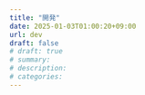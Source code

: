 ```yaml
---
title: "開発"
date: 2025-01-03T01:00:20+09:00
url: dev
draft: false
# draft: true
# summary: 
# description: 
# categories: 
---
```

